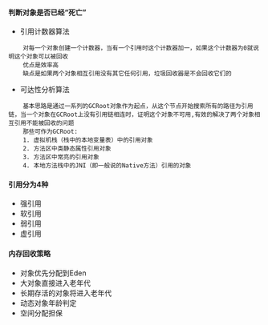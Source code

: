 #### 判断对象是否已经“死亡”

* 引用计数器算法
```text
    对每一个对象创建一个计数器，当有一个引用时这个计数器加一，如果这个计数器为0就说明这个对象可以被回收
    优点是效率高
    缺点是如果两个对象相互引用没有其它任何引用，垃圾回收器是不会回收它们的
```

* 可达性分析算法
```text
    基本思路是通过一系列的GCRoot对象作为起点，从这个节点开始搜索所有的路径为引用链，当一个对象在GCRoot上没有引用链相连时，证明这个对象不可用,有效的解决了两个对象相互引用不能被回收的问题
    那些可作为GCRoot:
    1. 虚拟机栈（栈中的本地变量表）中的引用对象
    2. 方法区中类静态属性引用对象
    3. 方法区中常亮的引用对象
    4. 本地方法栈中的JNI（即一般说的Native方法）引用的对象
```

#### 引用分为4种
* 强引用
* 软引用
* 弱引用
* 虚引用


#### 内存回收策略

* 对象优先分配到Eden
* 大对象直接进入老年代
* 长期存活的对象将进入老年代
* 动态对象年龄判定
* 空间分配担保

